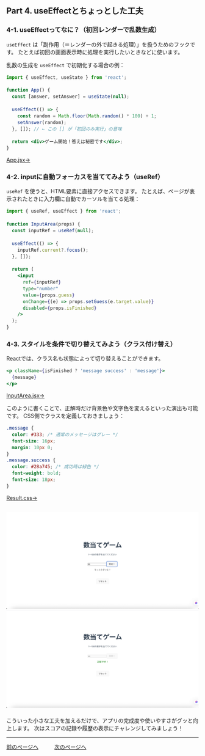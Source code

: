 ## Part 4. useEffectとちょっとした工夫

### 4-1. useEffectってなに？（初回レンダーで乱数生成）

`useEffect` は「副作用（＝レンダーの外で起きる処理）」を扱うためのフックです。 たとえば初回の画面表示時に処理を実行したいときなどに使います。

乱数の生成を `useEffect` で初期化する場合の例：

```jsx
import { useEffect, useState } from 'react';

function App() {
  const [answer, setAnswer] = useState(null);

  useEffect(() => {
    const random = Math.floor(Math.random() * 100) + 1;
    setAnswer(random);
  }, []); // ← この [] が「初回のみ実行」の意味

  return <div>ゲーム開始！答えは秘密です</div>;
}
```
[App.jsx→](/ReactTutorial/react-guess-game/src/App_Part4.jsx)


### 4-2. inputに自動フォーカスを当ててみよう（useRef）

`useRef` を使うと、HTML要素に直接アクセスできます。 たとえば、ページが表示されたときに入力欄に自動でカーソルを当てる処理：

```jsx
import { useRef, useEffect } from 'react';

function InputArea(props) {
  const inputRef = useRef(null);

  useEffect(() => {
    inputRef.current?.focus();
  }, []);

  return (
    <input
      ref={inputRef}
      type="number"
      value={props.guess}
      onChange={(e) => props.setGuess(e.target.value)}
      disabled={props.isFinished}
    />
  );
}
```

### 4-3. スタイルを条件で切り替えてみよう（クラス付け替え）

Reactでは、クラス名も状態によって切り替えることができます。

```jsx
<p className={isFinished ? 'message success' : 'message'}>
  {message}
</p>
```
[InputArea.jsx→](/ReactTutorial/react-guess-game/components/InputArea.jsx)

このように書くことで、正解時だけ背景色や文字色を変えるといった演出も可能です。 CSS側でクラスを定義しておきましょう：

```css
.message {
  color: #333; /* 通常のメッセージはグレー */
  font-size: 16px;
  margin: 10px 0;
}
.message.success {
  color: #28a745; /* 成功時は緑色 */
  font-weight: bold;
  font-size: 18px;
}
```
[Result.css→](/ReactTutorial/react-guess-game/components/Result.css)

![](/ReactTutorial/img/Part4/Part4-1.png)
![](/ReactTutorial/img/Part4/Part4-2.png)
---

こういった小さな工夫を加えるだけで、アプリの完成度や使いやすさがグッと向上します。 次はスコアの記録や履歴の表示にチャレンジしてみましょう！

---
[前のページへ](/ReactTutorial/Part3.md)　　　[次のページへ](/ReactTutorial/Part5.md)